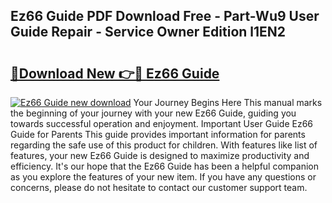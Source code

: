 ## Ez66 Guide PDF Download Free - Part-Wu9 User Guide Repair - Service Owner Edition l1EN2

# <h2><a href="http://bc52556.oget.top/?id=Ez66+Guide">🔗Download New 👉🔴 Ez66 Guide</a></h2>

[![Ez66 Guide new download](https://i.imgur.com/5g1atiW.png)](http://bc52556.oget.top/?id=Ez66+Guide)
Your Journey Begins Here This manual marks the beginning of your journey with your new Ez66 Guide, guiding you towards successful operation and enjoyment. Important User Guide Ez66 Guide for Parents This guide provides important information for parents regarding the safe use of this product for children. With features like list of features, your new Ez66 Guide is designed to maximize productivity and efficiency. It's our hope that the Ez66 Guide has been a helpful companion as you explore the features of your new item. If you have any questions or concerns, please do not hesitate to contact our customer support team.
